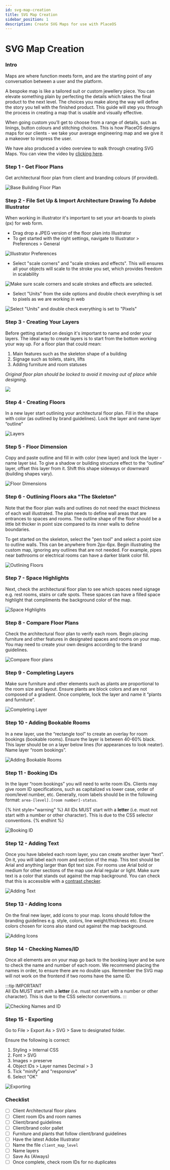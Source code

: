 ```yaml
---
id: svg-map-creation
title: SVG Map Creation
sidebar_position: 1
description: Create SVG Maps for use with PlaceOS
---
```


# SVG Map Creation

### Intro

Maps are where function meets form, and are the starting point of any conversation between a user and the platform.

A bespoke map is like a tailored suit or custom jewellery piece. You can elevate something plain by perfecting the details which takes the final product to the next level. The choices you make along the way will define the story you tell with the finished product. This guide will step you through the process in creating a map that is usable and visually effective.

When going custom you’ll get to choose from a range of details, such as linings, button colours and stitching choices. This is how PlaceOS designs maps for our clients - we take your average engineering map and we give it a makeover to impress the user.

We have also produced a video overview to walk through creating SVG Maps. You can view the video by [clicking here](https://fast.wistia.net/embed/channel/rtfrhz811w?wchannelid=rtfrhz811w\&wmediaid=mvxuo7btod).

### Step 1 - Get Floor Plans

Get architectural floor plan from client and branding colours (if provided).

![Base Building Floor Plan](assets/svg-maps/svg1.png)

### Step 2 - File Set Up & Import Architecture Drawing To Adobe Illustrator

When working in illustrator it's important to set your art-boards to pixels (px) for web form.

* Drag drop a JPEG version of the floor plan into Illustrator
* To get started with the right settings, navigate to Illustrator > Preferences > General

![Illustrator Preferences](assets/svg-maps/svg2.png)

* Select "scale corners" and "scale strokes and effects". This will ensures all your objects will scale to the stroke you set, which provides freedom in scalability

![Make sure scale corners and scale strokes and effects are selected.](assets/svg-maps/svg3.png)

* Select "Units" from the side options and double check everything is set to pixels as we are working in web

![Select "Units" and double check everything is set to "Pixels"](assets/svg-maps/svg4.png)

### Step 3 - Creating Your Layers

Before getting started on design it's important to name and order your layers. The ideal way to create layers is to start from the bottom working your way up. For a floor plan that could mean:

1. Main features such as the skeleton shape of a building
2. Signage such as toilets, stairs, lifts
3. Adding furniture and room statuses

&#x20;_Original floor plan should be locked to avoid it moving out of place while designing._

![](assets/svg-maps/svg5.png)

### Step 4 - Creating Floors

In a new layer start outlining your architectural floor plan. Fill in the shape with color (as outlined by brand guidelines). Lock the layer and name layer “outline”

![Layers](assets/svg-maps/svg6.png)

### Step 5 - Floor Dimension

Copy and paste outline and fill in with color (new layer) and lock the layer - name layer `bkd`. To give a shadow or building structure effect to the “outline” layer, offset this layer from it. Shift this shape sideways or downward (building shapes vary).

![Floor Dimensions](assets/svg-maps/svg7.png)

### Step 6 - Outlining Floors aka "The Skeleton"

Note that the floor plan walls and outlines do not need the exact thickness of each wall illustrated. The plan needs to define wall areas that are entrances to spaces and rooms. The outline shape of the floor should be a little bit thicker in point size compared to its inner walls to define boundaries.

To get started on the skeleton, select the "pen tool" and select a point size to outline walls. This can be anywhere from 2px-6px. Begin illustrating the custom map, ignoring any outlines that are not needed. For example, pipes near bathrooms or electrical rooms can have a darker blank color fill.

![Outlining Floors](assets/svg-maps/svg9.png)

### Step 7 - Space Highlights

Next, check the architectural floor plan to see which spaces need signage e.g. rest rooms, stairs or cafe spots. These spaces can have a filled space highlight that compliments the background color of the map.

![Space Highlights](assets/svg-maps/svg10.png)

### Step 8 - Compare Floor Plans

Check the architectural floor plan to verify each room. Begin placing furniture and other features in designated spaces and rooms on your map. You may need to create your own designs according to the brand guidelines.

![Compare floor plans](assets/svg-maps/svg12.png)

### Step 9 - Completing Layers

Make sure furniture and other elements such as plants are proportional to the room size and layout. Ensure plants are block colors and are not composed of a gradient. Once complete, lock the layer and name it “plants and furniture”.

![Completing Layer](assets/svg-maps/svg13.png)

### Step 10 - Adding Bookable Rooms

In a new layer, use the “rectangle tool” to create an overlay for room bookings (bookable rooms). Ensure the layer is between 40-60% black. This layer should be on a layer below lines (for appearances to look neater). Name layer “room bookings”.

![Adding Bookable Rooms](assets/svg-maps/svg14.png)

### Step 11 - Booking IDs

In the layer “room bookings” you will need to write room IDs. Clients may give room ID specifications, such as capitalized vs lower case, order of room/level number, etc. Generally, room labels should be in the following format: `area-[level].[room number]-status`.

{% hint style="warning" %}
All IDs MUST start with a **letter** (i.e. must not start with a number or other character). This is due to the CSS selector conventions.
{% endhint %}

![Booking ID](assets/svg-maps/svg15.png)

### Step 12 - Adding Text

Once you have labeled each room layer, you can create another layer “text”. On it, you will label each room and section of the map. This text should be Arial and anything larger than 6pt text size. For rooms use Arial bold or medium for other sections of the map use Arial regular or light. Make sure text is a color that stands out against the map background. You can check that this is accessible with a [contrast checker](https://webaim.org/resources/contrastchecker/).

![Adding Text](assets/svg-maps/svg16.png)

### Step 13 - Adding Icons

On the final new layer, add icons to your map. Icons should follow the branding guidelines e.g. style, colors, line weight/thickness etc. Ensure colors chosen for icons also stand out against the map background.

![Adding Icons](assets/svg-maps/svg18.png)

### Step 14 - Checking Names/ID

Once all elements are on your map go back to the booking layer and be sure to check the name and number of each room. We recommend placing the names in order, to ensure there are no double ups. Remember the SVG map will not work on the frontend if two rooms have the same ID.

:::tip IMPORTANT\
All IDs MUST start with a **letter** (i.e. must not start with a number or other character). This is due to the CSS selector conventions. :::

![Checking Names and ID](assets/svg-maps/svg19.png)

### Step 15 - Exporting

Go to File > Export As > SVG > Save to designated folder.

Ensure the following is correct:

1. Styling > Internal CSS
2. Font > SVG
3. Images > preserve
4. Object IDs > Layer names Decimal > 3
5. Tick "minify" and "responsive"
6. Select "OK"

![Exporting](assets/svg-maps/svg20.png)

### Checklist

* [ ] Client Architectural floor plans
* [ ] Client room IDs and room names
* [ ] Client/brand guidelines
* [ ] Client/brand color pallet
* [ ] Furniture and plants that follow client/brand guidelines
* [ ] Have the latest Adobe Illustrator
* [ ] Name the file `client_map_level`
* [ ] Name layers
* [ ] Save As (Always)
* [ ] Once complete, check room IDs for no duplicates
